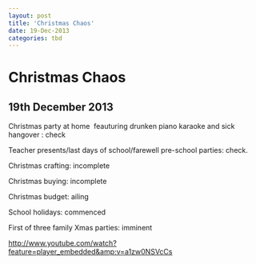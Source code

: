 ```yaml
---
layout: post
title: 'Christmas Chaos'
date: 19-Dec-2013
categories: tbd
---
```


# Christmas Chaos

## 19th December 2013

Christmas party at home  feauturing drunken piano karaoke and sick hangover : check

Teacher presents/last days of school/farewell pre-school parties: check.

Christmas crafting: incomplete

Christmas buying: incomplete

Christmas budget: ailing

School holidays: commenced

First of three family Xmas parties: imminent

http://www.youtube.com/watch?feature=player_embedded&amp;v=a1zw0NSVcCs
